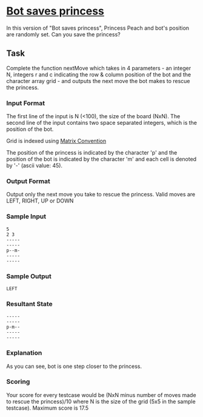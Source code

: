 ﻿# [Bot saves princess](https://www.hackerrank.com/challenges/saveprincess2)

In this version of "Bot saves princess", Princess Peach and bot's position are randomly set. Can you save the princess?

## Task

Complete the function nextMove which takes in 4 parameters - an integer N, integers r and c indicating the row & column position of the bot and the character array grid - and outputs the next move the bot makes to rescue the princess.

### Input Format

The first line of the input is N (<100), the size of the board (NxN). The second line of the input contains two space separated integers, which is the position of the bot.

Grid is indexed using [Matrix Convention](https://www.hackerrank.com/scoring/board-convention)

The position of the princess is indicated by the character 'p' and the position of the bot is indicated by the character 'm' and each cell is denoted by '-' (ascii value: 45).

### Output Format

Output only the next move you take to rescue the princess. Valid moves are LEFT, RIGHT, UP or DOWN

### Sample Input

    5
    2 3
    -----
    -----
    p--m-
    -----
    -----

### Sample Output

    LEFT

### Resultant State

    -----
    -----
    p-m--
    -----
    -----

### Explanation

As you can see, bot is one step closer to the princess.

### Scoring

Your score for every testcase would be (NxN minus number of moves made to rescue the princess)/10 where N is the size of the grid (5x5 in the sample testcase). Maximum score is 17.5